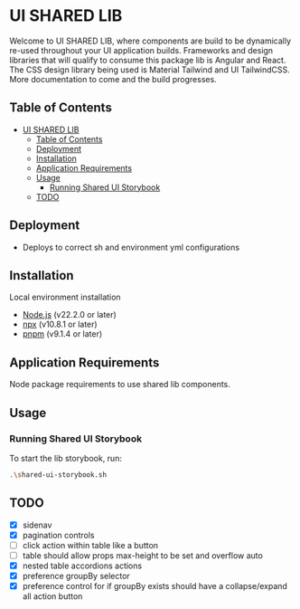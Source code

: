 # UI SHARED LIB

Welcome to UI SHARED LIB, where components are build to be dynamically re-used throughout your UI application builds. Frameworks and design libraries that will qualify to consume this package lib is Angular and React. The CSS design library being used is Material Tailwind and UI TailwindCSS. More documentation to come and the build progresses.

## Table of Contents

- [UI SHARED LIB](#ui-shared-lib)
  - [Table of Contents](#table-of-contents)
  - [Deployment](#deployment)
  - [Installation](#installation)
  - [Application Requirements](#application-requirements)
  - [Usage](#usage)
    - [Running Shared UI Storybook](#running-shared-ui-storybook)
  - [TODO](#todo)

## Deployment

- Deploys to correct sh and environment yml configurations

## Installation
Local environment installation

- [Node.js](https://nodejs.org/) (v22.2.0 or later)
- [npx](https://www.npmjs.com/) (v10.8.1 or later)
- [pnpm](https://pnpm.io/) (v9.1.4 or later)

## Application Requirements
Node package requirements to use shared lib components.

## Usage

### Running Shared UI Storybook

To start the lib storybook, run:

```bash
.\shared-ui-storybook.sh
```
## TODO
- [x] sidenav
- [x] pagination controls
- [ ] click action within table like a button
- [ ] table should allow props max-height to be set and overflow auto
- [x] nested table accordions actions
- [x] preference groupBy selector
- [x] preference control for if groupBy exists should have a collapse/expand all action button